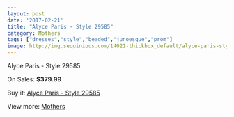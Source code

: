 ```yaml
---
layout: post
date: '2017-02-21'
title: "Alyce Paris - Style 29585"
category: Mothers
tags: ["dresses","style","beaded","junoesque","prom"]
image: http://img.sequinious.com/14021-thickbox_default/alyce-paris-style-29585.jpg
---
```

Alyce Paris - Style 29585

On Sales: **$379.99**
<a href="https://www.sequinious.com/mothers/6608-alyce-paris-style-29585.html"><amp-img layout="responsive" width="600" height="600" src="//img.sequinious.com/14021-thickbox_default/alyce-paris-style-29585.jpg" alt="Alyce Paris - Style 29585 0" /></a>
<a href="https://www.sequinious.com/mothers/6608-alyce-paris-style-29585.html"><amp-img layout="responsive" width="600" height="600" src="//img.sequinious.com/14022-thickbox_default/alyce-paris-style-29585.jpg" alt="Alyce Paris - Style 29585 1" /></a>

Buy it: [Alyce Paris - Style 29585](https://www.sequinious.com/mothers/6608-alyce-paris-style-29585.html "Alyce Paris - Style 29585")

View more: [Mothers](https://www.sequinious.com/6-mothers "Mothers")